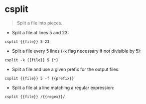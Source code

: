 # csplit

> Split a file into pieces.

- Split a file at lines 5 and 23:

`csplit {{file}} 5 23`

- Split a file every 5 lines (-k flag necessary if not divisible by 5):

`csplit -k {{file}} 5 {*}`

- Split a file and use a given prefix for the output files:

`csplit {{file}} 5 -f {{prefix}}`

- Split a file at a line matching a regular expression:

`csplit {{file}} /{{regex}}/`
